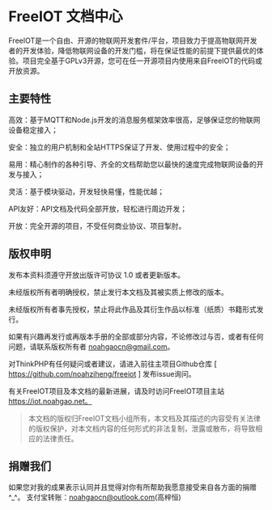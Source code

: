 # FreeIOT 文档中心
FreeIOT是一个自由、开源的物联网开发套件/平台，项目致力于提高物联网开发者的开发体验，降低物联网设备的开发门槛，将在保证性能的前提下提供最优的体验。项目完全基于GPLv3开源，您可在任一开源项目内使用来自FreeIOT的代码或开放资源。

## 主要特性

高效：基于MQTT和Node.js开发的消息服务框架效率很高，足够保证您的物联网设备稳定接入；

安全：独立的用户机制和全站HTTPS保证了开发、使用过程中的安全；

易用：精心制作的各种引导、齐全的文档帮助您以最快的速度完成物联网设备的开发与接入；

灵活：基于模块驱动，开发轻快易懂，性能优越；

API友好：API文档及代码全部开放，轻松进行周边开发；

开放：完全开源的项目，不受任何商业协议、项目掣肘。


## 版权申明

发布本资料须遵守开放出版许可协议 1.0 或者更新版本。

未经版权所有者明确授权，禁止发行本文档及其被实质上修改的版本。

未经版权所有者事先授权，禁止将此作品及其衍生作品以标准（纸质）书籍形式发行。

如果有兴趣再发行或再版本手册的全部或部分内容，不论修改过与否，或者有任何问题，请联系版权所有者 noahgaocn@gmail.com。

对ThinkPHP有任何疑问或者建议，请进入前往主项目Github仓库 [ https://github.com/noahziheng/freeiot ] 发布issue询问。

有关FreeIOT项目及本文档的最新进展，请及时访问FreeIOT项目主站 https://iot.noahgao.net。

> 本文档的版权归FreeIOT文档小组所有，本文档及其描述的内容受有关法律的版权保护，对本文档内容的任何形式的非法复制，泄露或散布，将导致相应的法律责任。

## 捐赠我们

如果您对我的成果表示认同并且觉得对你有所帮助我愿意接受来自各方面的捐赠^\_^。
支付宝转账：noahgaocn@outlook.com(高梓恒)
